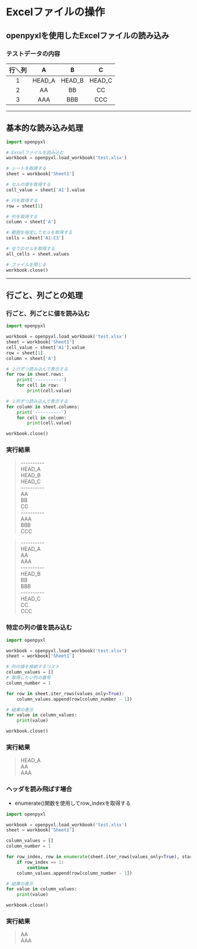 # Excelファイルの操作

## openpyxlを使用したExcelファイルの読み込み

### テストデータの内容

  | 行＼列 |   A    |   B    |   C    |
  | :----: | :----: | :----: | :----: |
  |   1    | HEAD_A | HEAD_B | HEAD_C |
  |   2    |   AA   |   BB   |   CC   |
  |   3    |  AAA   |  BBB   |  CCC   |

---

## 基本的な読み込み処理

```python
import openpyxl

# Excelファイルを読み込む
workbook = openpyxl.load_workbook('test.xlsx')

# シートを取得する
sheet = workbook['Sheet1']

# セルの値を取得する
cell_value = sheet['A1'].value

# 行を取得する
row = sheet[1]

# 列を取得する
column = sheet['A']

# 範囲を指定してセルを取得する
cells = sheet['A1:C3']

# 全てのセルを取得する
all_cells = sheet.values

# ファイルを閉じる
workbook.close()
```

---

## 行ごと、列ごとの処理

### 行ごと、列ごとに値を読み込む

```python
import openpyxl

workbook = openpyxl.load_workbook('test.xlsx')
sheet = workbook['Sheet1']
cell_value = sheet['A1'].value
row = sheet[1]
column = sheet['A']

# １行ずつ読み込んで表示する
for row in sheet.rows:
    print('----------')
    for cell in row:
        print(cell.value)

# １列ずつ読み込んで表示する
for column in sheet.columns:
    print('----------')
    for cell in column:
        print(cell.value)

workbook.close()

```

### 実行結果

> \----------  
  HEAD_A  
  HEAD_B  
  HEAD_C  
  \----------  
  AA  
  BB  
  CC  
  \----------  
  AAA  
  BBB  
  CCC  

> \----------  
HEAD_A  
AA  
AAA  
\----------  
HEAD_B  
BB  
BBB  
\----------  
HEAD_C  
CC  
CCC

### 特定の列の値を読み込む

```python
import openpyxl

workbook = openpyxl.load_workbook('test.xlsx')
sheet = workbook['Sheet1']

# 列の値を格納するリスト
column_values = []
# 取得したい列の番号
column_number = 1

for row in sheet.iter_rows(values_only=True):
    column_values.append(row[column_number - 1])

# 結果の表示
for value in column_values:
    print(value)

workbook.close()
```

### 実行結果

> HEAD_A  
AA  
AAA  

### ヘッダを読み飛ばす場合

* enumerate()関数を使用してrow_indexを取得する

```python
import openpyxl

workbook = openpyxl.load_workbook('test.xlsx')
sheet = workbook['Sheet1']

column_values = []
column_number = 1

for row_index, row in enumerate(sheet.iter_rows(values_only=True), start=1):
    if row_index == 1:
        continue
    column_values.append(row[column_number - 1])

# 結果の表示
for value in column_values:
    print(value)

workbook.close()
```

### 実行結果

> AA  
AAA  
